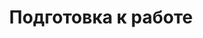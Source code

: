 ---
slug: "/post33"
title: "Подготовка к работе"
metaTitle: "KLOUD.ONE"
metaDescription: "This is the meta description for this page"
---